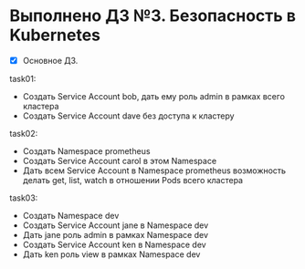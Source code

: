 # Выполнено ДЗ №3. Безопасность в Kubernetes

- [x] Основное ДЗ.

task01:
- Создать Service Account bob, дать ему роль admin в рамках всего кластера
- Создать Service Account dave без доступа к кластеру

task02:
- Создать Namespace prometheus
- Создать Service Account carol в этом Namespace
- Дать всем Service Account в Namespace prometheus возможность делать get, list, watch в отношении Pods всего кластера

task03:
- Создать Namespace dev
- Создать Service Account jane в Namespace dev
- Дать jane роль admin в рамках Namespace dev
- Создать Service Account ken в Namespace dev
- Дать ken роль view в рамках Namespace dev

